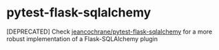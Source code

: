 # pytest-flask-sqlalchemy

[DEPRECATED] Check [jeancochrane/pytest-flask-sqlalchemy](https://github.com/jeancochrane/pytest-flask-sqlalchemy#acknowledgements) for a more robust implementation of a Flask-SQLAlchemy plugin

